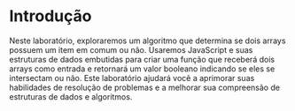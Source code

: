 # Introdução

Neste laboratório, exploraremos um algoritmo que determina se dois arrays possuem um item em comum ou não. Usaremos JavaScript e suas estruturas de dados embutidas para criar uma função que receberá dois arrays como entrada e retornará um valor booleano indicando se eles se intersectam ou não. Este laboratório ajudará você a aprimorar suas habilidades de resolução de problemas e a melhorar sua compreensão de estruturas de dados e algoritmos.
